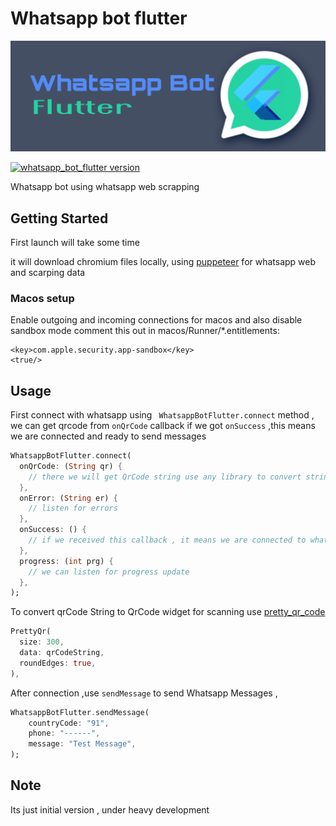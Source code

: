 # Whatsapp bot flutter

![](whatsapp_bot_flutter_logo.png)

[![whatsapp_bot_flutter version](https://img.shields.io/pub/v/whatsapp_bot_flutter?label=whatsapp_bot_flutter)](https://pub.dev/packages/whatsapp_bot_flutter)

Whatsapp bot using whatsapp web scrapping

## Getting Started

First launch will take some time

it will download chromium files locally, using [puppeteer](https://pub.dev/packages/puppeteer) for whatsapp web and scarping data

### Macos setup

Enable outgoing and incoming connections for macos
and also disable sandbox mode comment this out in macos/Runner/\*.entitlements:

```
<key>com.apple.security.app-sandbox</key>
<true/>
```

## Usage

First connect with whatsapp using ` WhatsappBotFlutter.connect` method , we can get qrcode from `onQrCode` callback
if we got `onSuccess` ,this means we are connected and ready to send messages

```dart
WhatsappBotFlutter.connect(
  onQrCode: (String qr) {
    // there we will get QrCode string use any library to convert string to qrcode and scan
  },
  onError: (String er) {
    // listen for errors
  },
  onSuccess: () {
    // if we received this callback , it means we are connected to whatsapp
  },
  progress: (int prg) {
    // we can listen for progress update
  },
);
```

To convert qrCode String to QrCode widget for scanning use [pretty_qr_code](https://pub.dev/packages/pretty_qr_code)

```dart
PrettyQr(
  size: 300,
  data: qrCodeString,
  roundEdges: true,
),
```

After connection ,use `sendMessage` to send Whatsapp Messages ,

```dart
WhatsappBotFlutter.sendMessage(
    countryCode: "91",
    phone: "------",
    message: "Test Message",
);
```

## Note

Its just initial version , under heavy development
